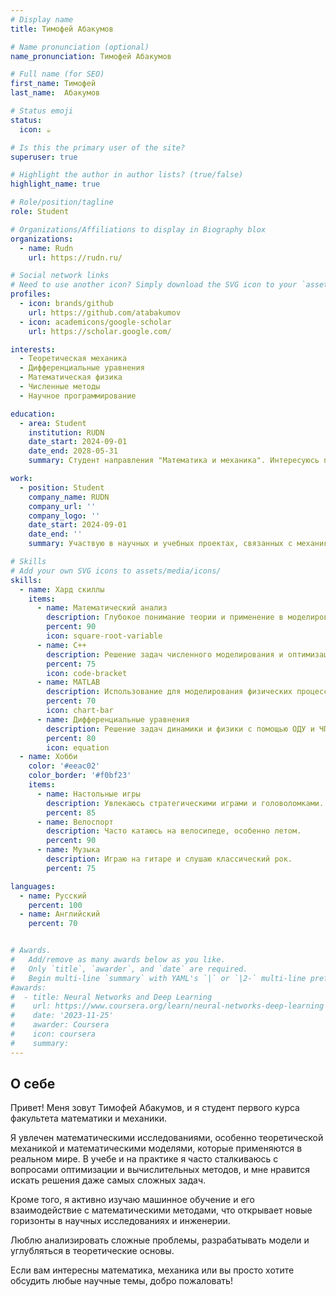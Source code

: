 ```yaml
---
# Display name
title: Тимофей Абакумов

# Name pronunciation (optional)
name_pronunciation: Тимофей Абакумов

# Full name (for SEO)
first_name: Тимофей
last_name:  Абакумов

# Status emoji
status:
  icon: ☕️

# Is this the primary user of the site?
superuser: true

# Highlight the author in author lists? (true/false)
highlight_name: true

# Role/position/tagline
role: Student

# Organizations/Affiliations to display in Biography blox
organizations:
  - name: Rudn
    url: https://rudn.ru/

# Social network links
# Need to use another icon? Simply download the SVG icon to your `assets/media/icons/` folder.
profiles:
  - icon: brands/github
    url: https://github.com/atabakumov
  - icon: academicons/google-scholar
    url: https://scholar.google.com/

interests:  
  - Теоретическая механика  
  - Дифференциальные уравнения  
  - Математическая физика  
  - Численные методы  
  - Научное программирование  

education:  
  - area: Student  
    institution: RUDN  
    date_start: 2024-09-01  
    date_end: 2028-05-31  
    summary: Студент направления "Математика и механика". Интересуюсь прикладными задачами механики, решением уравнений математической физики и реализацией вычислительных алгоритмов.  

work:  
  - position: Student  
    company_name: RUDN  
    company_url: ''  
    company_logo: ''  
    date_start: 2024-09-01  
    date_end: ''  
    summary: Участвую в научных и учебных проектах, связанных с механикой сплошных сред, моделированием и численными расчетами в инженерных задачах.  

# Skills  
# Add your own SVG icons to assets/media/icons/  
skills:  
  - name: Хард скиллы  
    items:  
      - name: Математический анализ  
        description: Глубокое понимание теории и применение в моделировании.  
        percent: 90  
        icon: square-root-variable  
      - name: C++  
        description: Решение задач численного моделирования и оптимизации.  
        percent: 75  
        icon: code-bracket  
      - name: MATLAB  
        description: Использование для моделирования физических процессов.  
        percent: 70  
        icon: chart-bar  
      - name: Дифференциальные уравнения  
        description: Решение задач динамики и физики с помощью ОДУ и ЧПУ.  
        percent: 80  
        icon: equation  
  - name: Хобби  
    color: '#eeac02'  
    color_border: '#f0bf23'  
    items:  
      - name: Настольные игры  
        description: Увлекаюсь стратегическими играми и головоломками.  
        percent: 85  
      - name: Велоспорт  
        description: Часто катаюсь на велосипеде, особенно летом.  
        percent: 90  
      - name: Музыка  
        description: Играю на гитаре и слушаю классический рок.  
        percent: 75  

languages:  
  - name: Русский  
    percent: 100  
  - name: Английский  
    percent: 70  


# Awards.
#   Add/remove as many awards below as you like.
#   Only `title`, `awarder`, and `date` are required.
#   Begin multi-line `summary` with YAML's `|` or `|2-` multi-line prefix and indent 2 spaces below.
#awards:
#  - title: Neural Networks and Deep Learning
#    url: https://www.coursera.org/learn/neural-networks-deep-learning
#    date: '2023-11-25'
#    awarder: Coursera
#    icon: coursera
#    summary: 
---
```


## О себе  

Привет! Меня зовут Тимофей Абакумов, и я студент первого курса факультета математики и механики.  

Я увлечен математическими исследованиями, особенно теоретической механикой и математическими моделями, которые применяются в реальном мире. В учебе и на практике я часто сталкиваюсь с вопросами оптимизации и вычислительных методов, и мне нравится искать решения даже самых сложных задач.  

Кроме того, я активно изучаю машинное обучение и его взаимодействие с математическими методами, что открывает новые горизонты в научных исследованиях и инженерии.  

Люблю анализировать сложные проблемы, разрабатывать модели и углубляться в теоретические основы.  

Если вам интересны математика, механика или вы просто хотите обсудить любые научные темы, добро пожаловать!  
